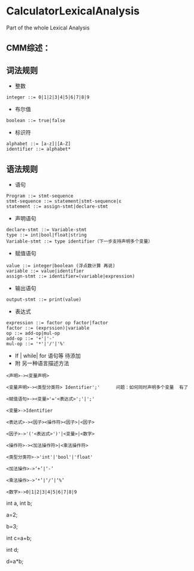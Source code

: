 # CalculatorLexicalAnalysis
Part of the whole Lexical Analysis

## CMM综述：

## 词法规则

- 整数

```
integer ::= 0|1|2|3|4|5|6|7|8|9
```

- 布尔值

```
boolean ::= true|false
```

- 标识符

```
alphabet ::= [a-z]|[A-Z]
identifier ::= alphabet*
```



## 语法规则

- 语句

```
Program ::= stmt-sequence
stmt-sequence ::= statement|stmt-sequence|ε 
statement ::= assign-stmt|declare-stmt
```

- 声明语句

```
declare-stmt ::= Variable-stmt
type ::= int|bool|float|string
Variable-stmt ::= type identifier（下一步支持声明多个变量）
```

- 赋值语句

```
value ::= integer|boolean (浮点数计算 再说)
variable ::= value|identifier
assign-stmt ::= identifier=(variable|expression)
```

- 输出语句

``` 
output-stmt ::= print(value)
```

- 表达式

```
expression ::= factor op factor|factor
factor ::= (exprssion)|variable
op ::= add-op|mul-op
add-op ::= '+'|'-'
mul-op ::= '*'|'/'|'%'
```

- If | while| for 语句等 待添加
- 附 另一种语言描述方法

```
<声明>-><变量声明>                    

<变量声明>-><类型分类符> Identifier';'      问题：如何同时声明多个变量  有了

<赋值语句>-><变量>'='<表达式>';'|';'

<变量>->Identifier

<表达式>-><因子><操作符><因子>|<因子>

<因子>->'('<表达式>')'|<变量>|<数字>

<操作符>-><加法操作符>|<乘法操作符>

<类型分类符>->'int'|'bool'|'float'

<加法操作>->‘+’|‘-’

<乘法操作>->‘*’|‘/’|‘%’

<数字>->0|1|2|3|4|5|6|7|8|9
```





int a, int b;

a=2;

b=3;

int c=a+b;

int d;

d=a*b;



